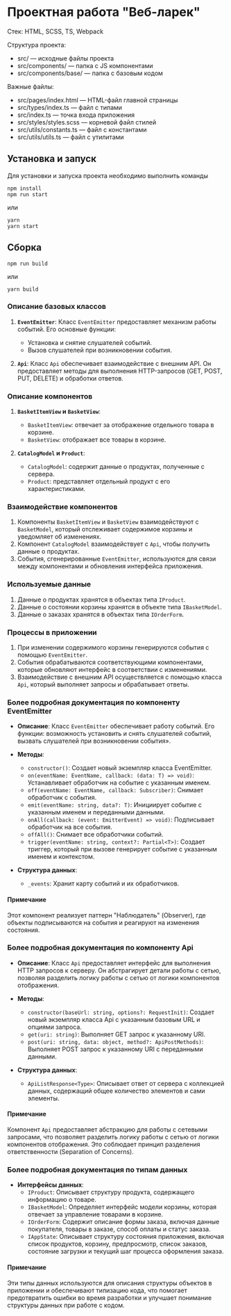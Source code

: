 # Проектная работа "Веб-ларек"

Стек: HTML, SCSS, TS, Webpack

Структура проекта:

- src/ — исходные файлы проекта
- src/components/ — папка с JS компонентами
- src/components/base/ — папка с базовым кодом

Важные файлы:

- src/pages/index.html — HTML-файл главной страницы
- src/types/index.ts — файл с типами
- src/index.ts — точка входа приложения
- src/styles/styles.scss — корневой файл стилей
- src/utils/constants.ts — файл с константами
- src/utils/utils.ts — файл с утилитами

## Установка и запуск

Для установки и запуска проекта необходимо выполнить команды

```
npm install
npm run start
```

или

```
yarn
yarn start
```

## Сборка

```
npm run build
```

или

```
yarn build
```

### Описание базовых классов

1. **`EventEmitter`**:
   Класс `EventEmitter` предоставляет механизм работы событий. Его основные функции:

   - Установка и снятие слушателей событий.
   - Вызов слушателей при возникновении события.

2. **`Api`**:
   Класс `Api` обеспечивает взаимодействие с внешним API. Он предоставляет методы для выполнения HTTP-запросов (GET, POST, PUT, DELETE) и обработки ответов.

### Описание компонентов

1. **`BasketItemView` и `BasketView`**:

   - `BasketItemView`: отвечает за отображение отдельного товара в корзине.
   - `BasketView`: отображает все товары в корзине.

2. **`CatalogModel` и `Product`**:
   - `CatalogModel`: содержит данные о продуктах, полученные с сервера.
   - `Product`: представляет отдельный продукт с его характеристиками.

### Взаимодействие компонентов

1. Компоненты `BasketItemView` и `BasketView` взаимодействуют с `BasketModel`, который отслеживает содержимое корзины и уведомляет об изменениях.
2. Компонент `CatalogModel` взаимодействует с `Api`, чтобы получить данные о продуктах.
3. События, сгенерированные `EventEmitter`, используются для связи между компонентами и обновления интерфейса приложения.

### Используемые данные

1. Данные о продуктах хранятся в объектах типа `IProduct`.
2. Данные о состоянии корзины хранятся в объекте типа `IBasketModel`.
3. Данные о заказах хранятся в объектах типа `IOrderForm`.

### Процессы в приложении

1. При изменении содержимого корзины генерируются события с помощью `EventEmitter`.
2. События обрабатываются соответствующими компонентами, которые обновляют интерфейс в соответствии с изменениями.
3. Взаимодействие с внешним API осуществляется с помощью класса `Api`, который выполняет запросы и обрабатывает ответы.

### Более подробная документация по компоненту EventEmitter

- **Описание**:
  Класс `EventEmitter` обеспечивает работу событий. Его функции: возможность установить и снять слушателей событий, вызвать слушателей при возникновении события».

- **Методы**:

  - `constructor()`: Создает новый экземпляр класса EventEmitter.
  - `on(eventName: EventName, callback: (data: T) => void)`: Устанавливает обработчик на событие с указанным именем.
  - `off(eventName: EventName, callback: Subscriber)`: Снимает обработчик с события.
  - `emit(eventName: string, data?: T)`: Инициирует событие с указанным именем и переданными данными.
  - `onAll(callback: (event: EmitterEvent) => void)`: Подписывает обработчик на все события.
  - `offAll()`: Снимает все обработчики событий.
  - `trigger(eventName: string, context?: Partial<T>)`: Создает триггер, который при вызове генерирует событие с указанным именем и контекстом.

- **Структура данных**:
  - `_events`: Хранит карту событий и их обработчиков.

#### Примечание

Этот компонент реализует паттерн "Наблюдатель" (Observer), где объекты подписываются на события и реагируют на изменения состояния.

### Более подробная документация по компоненту Api

- **Описание**:
  Класс `Api` предоставляет интерфейс для выполнения HTTP запросов к серверу. Он абстрагирует детали работы с сетью, позволяя разделить логику работы с сетью от логики компонентов отображения.

- **Методы**:

  - `constructor(baseUrl: string, options?: RequestInit)`: Создает новый экземпляр класса Api с указанным базовым URL и опциями запроса.
  - `get(uri: string)`: Выполняет GET запрос к указанному URI.
  - `post(uri: string, data: object, method?: ApiPostMethods)`: Выполняет POST запрос к указанному URI с переданными данными.

- **Структура данных**:
  - `ApiListResponse<Type>`: Описывает ответ от сервера с коллекцией данных, содержащий общее количество элементов и сами элементы.

#### Примечание

Компонент `Api` предоставляет абстракцию для работы с сетевыми запросами, что позволяет разделить логику работы с сетью от логики компонентов отображения. Это соблюдает принцип разделения ответственности (Separation of Concerns).

### Более подробная документация по типам данных

- **Интерфейсы данных**:
  - `IProduct`: Описывает структуру продукта, содержащего информацию о товаре.
  - `IBasketModel`: Определяет интерфейс модели корзины, которая отвечает за управление товарами в корзине.
  - `IOrderForm`: Содержит описание формы заказа, включая данные покупателя, товары в заказе, способ оплаты и статус заказа.
  - `IAppState`: Описывает структуру состояния приложения, включая список продуктов, корзину, предпросмотр, список заказов, состояние загрузки и текущий шаг процесса оформления заказа.

#### Примечание

Эти типы данных используются для описания структуры объектов в приложении и обеспечивают типизацию кода, что помогает предотвратить ошибки во время разработки и улучшает понимание структуры данных при работе с кодом.
